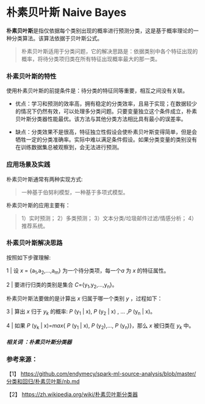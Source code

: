 # 朴素贝叶斯 Naive Bayes

**朴素贝叶斯**是指仅依据每个类别出现的概率进行预测分类，这是基于概率理论的一种分类算法。该算法依据于贝叶斯公式。

> 朴素贝叶斯适用于分类问题，它的解决思路是：依据类别中各个特征出现的概率，将待分类项归类在所有特征出现概率最大的那一类。

### 朴素贝叶斯的特性

使用朴素贝叶斯的前提条件是：待分类的特征同等重要，相互之间没有关联。

+ 优点：学习和预测的效率高，拥有稳定的分类效率，且易于实现；在数据较少的情况下仍然有效，可以处理多分类问题。只要变量独立这个条件成立，朴素贝叶斯分类器性能最优。该方法与其他分类方法相比具有最小的误差率。

   
+ 缺点：分类效果不是很高，特征独立性假设会使朴素贝叶斯变得简单，但是会牺牲一定的分类准确率。实际中难以满足条件假设。如果分类变量的类别没有在训练数据集总被观察到，会无法进行预测。

### 应用场景及实践

朴素贝叶斯通常有两种实现方式:  

> 一种基于伯努利模型，一种基于多项式模型。
  
朴素贝叶斯的应用主要有：
   
> 1）实时预测； 
2）多类预测；
3）文本分类/垃圾邮件过滤/情感分析； 
4）推荐系统。 

### 朴素贝叶斯解决思路

按照如下步骤理解:  

   1 |  设 *x* = {a<sub>1</sub>,a<sub>2</sub>,...,a<sub>m</sub>} 为一个待分类项，每一个*a* 为 *x* 的特征属性。  
    
   2 |  要进行归类的类别是集合 *C*={y<sub>1</sub>,y<sub>2</sub>,...,y<sub>n</sub>}。

朴素贝叶斯法要做的是计算出 *x* 归属于哪一个类别 *y* ，过程如下：

   3 |  算出 *x* 归于 *y<sub>k</sub>* 的概率: *P* (y<sub>1</sub> | x), *P* (y<sub>2</sub> | x) , ... ,*P* (y<sub>n</sub> | x)。  
    
   4 |  如果 *P* (y<sub>k</sub> | x)=*max*{ *P* (y<sub>1</sub> | x), *P* (y<sub>2</sub>),..., *P* (y<sub>n</sub>)}，那么 *x* 被归类在 *y<sub>k</sub>* 中。
   
##### 相关词 ：朴素贝叶斯分类器
 
### 参考来源：
 
 【1】 https://github.com/endymecy/spark-ml-source-analysis/blob/master/分类和回归/朴素贝叶斯/nb.md
 
 【2】 https://zh.wikipedia.org/wiki/朴素贝叶斯分类器
